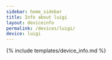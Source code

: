 ```yaml
---
sidebar: home_sidebar
title: Info about luigi
layout: deviceinfo
permalink: /devices/luigi/
device: luigi
---
```

{% include templates/device_info.md %}
